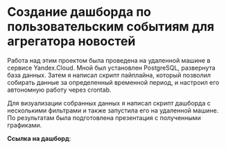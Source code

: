 # Создание дашборда по пользовательским событиям для агрегатора новостей

Работа над этим проектом была проведена на удаленной машине в сервисе Yandex.Cloud. Мной был установлен PostgreSQL, развернута база данных. Затем я написал скрипт пайплайна, который позволил собирать данные за определенный временной период, и настроил его автономную работу через crontab.

Для визуализации собранных данных я написал скрипт дашборда с несколькими фильтрами и также запустила его на удаленной машине. По результатам была подготовлена презентация с полученными графиками.

**Ссылка на дашборд**: 
